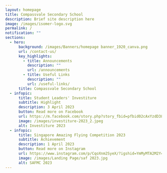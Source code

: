 ```yaml
---
layout: homepage
title: Compassvale Secondary School
description: Brief site description here
image: /images/isomer-logo.svg
permalink: /
notification: ""
sections:
  - hero:
      background: /images/Banners/homepage banner_1920_canva.png
      url: /contact-us/
      key_highlights:
        - title: Announcements
          description: ""
          url: /announcements
        - title: Useful Links
          description: ""
          url: /useful-links/
      title: Compassvale Secondary School
  - infopic:
      title: Student Leaders' Investiture
      subtitle: Highlight
      description: 3 April 2023
      button: Read more on Facebook
      url: https://m.facebook.com/story.php?story_fbid=pfbid02cAxYzdD38dqMfTe4M6XZ5C1yGVDUmc3PHVaj3dSPGcC37KzyggFdNjBSKTEvJod5l&id=100089303107388&mibextid=qC1gEa
      image: /images/investiture-2023_2.jpeg
      alt: Investiture 2023
  - infopic:
      title: Singapore Amazing Flying Competition 2023
      subtitle: Achievement
      description: 1 April 2023
      button: Read more on Instagram
      url: https://www.instagram.com/p/CqoXnm2SyeX/?igshid=YmMyMTA2M2Y=
      image: /images/Landing Page/saf 2023.jpg
      alt: SAFMC 2023
---
```

